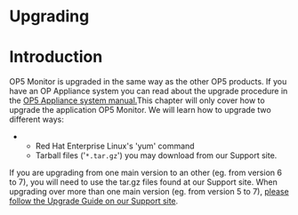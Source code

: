 # Upgrading

# Introduction

OP5 Monitor is upgraded in the same way as the other OP5 products. If you have an OP Appliance system you can read about the upgrade procedure in the [OP5 Appliance system manual.](https://kb.op5.com/display/APSDOC)This chapter will only cover how to upgrade the application OP5 Monitor. We will learn how to upgrade two different ways:

-   -   Red Hat Enterprise Linux's 'yum' command
    -   Tarball files ('`*.tar.gz`') you may download from our Support site.

If you are upgrading from one main version to an other (eg. from version 6 to 7), you will need to use the tar.gz files found at our Support site. When upgrading over more than one main version (eg. from version 5 to 7), [please follow the Upgrade Guide on our Support site](https://kb.op5.com/x/BoIK).

